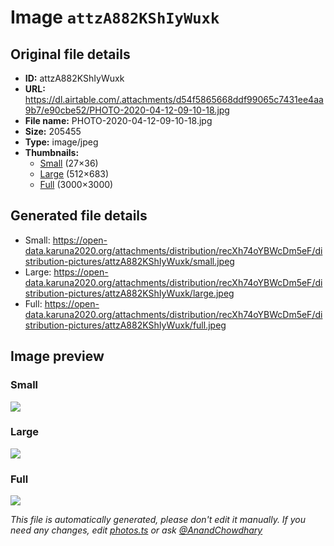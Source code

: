 # Image `attzA882KShIyWuxk`

## Original file details

- **ID:** attzA882KShIyWuxk
- **URL:** https://dl.airtable.com/.attachments/d54f5865668ddf99065c7431ee4aa9b7/e90cbe52/PHOTO-2020-04-12-09-10-18.jpg
- **File name:** PHOTO-2020-04-12-09-10-18.jpg
- **Size:** 205455
- **Type:** image/jpeg
- **Thumbnails:**
  - [Small](https://dl.airtable.com/.attachmentThumbnails/baff133ae388909f4b84a7ce261601d2/dd65f73c) (27×36)
  - [Large](https://dl.airtable.com/.attachmentThumbnails/e683168adf1a78f80efe37101d626472/9c4f1401) (512×683)
  - [Full](https://dl.airtable.com/.attachmentThumbnails/2ac51734db7323272fd3c752ea25641e/f398eb3d) (3000×3000)

## Generated file details

- Small: https://open-data.karuna2020.org/attachments/distribution/recXh74oYBWcDm5eF/distribution-pictures/attzA882KShIyWuxk/small.jpeg
- Large: https://open-data.karuna2020.org/attachments/distribution/recXh74oYBWcDm5eF/distribution-pictures/attzA882KShIyWuxk/large.jpeg
- Full: https://open-data.karuna2020.org/attachments/distribution/recXh74oYBWcDm5eF/distribution-pictures/attzA882KShIyWuxk/full.jpeg

## Image preview

### Small

![](https://open-data.karuna2020.org/attachments/distribution/recXh74oYBWcDm5eF/distribution-pictures/attzA882KShIyWuxk/small.jpeg)

### Large

![](https://open-data.karuna2020.org/attachments/distribution/recXh74oYBWcDm5eF/distribution-pictures/attzA882KShIyWuxk/large.jpeg)

### Full

![](https://open-data.karuna2020.org/attachments/distribution/recXh74oYBWcDm5eF/distribution-pictures/attzA882KShIyWuxk/full.jpeg)

_This file is automatically generated, please don't edit it manually. If you need any changes, edit [photos.ts](/photos.ts) or ask [@AnandChowdhary](https://github.com/AnandChowdhary)_
